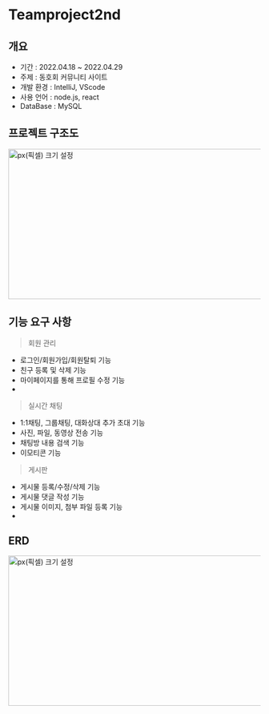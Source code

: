 # Teamproject2nd

## 개요
- 기간 : 2022.04.18 ~ 2022.04.29
- 주제 : 동호회 커뮤니티 사이트
- 개발 환경 : IntelliJ, VScode
- 사용 언어 : node.js, react
- DataBase : MySQL

## 프로젝트 구조도
<img src="https://github.com/Quence1151/Teamproject2nd/blob/main/doc/img/%ED%94%84%EB%A1%9C%EC%A0%9D%ED%8A%B8%20%EA%B5%AC%EC%A1%B0%EB%8F%84(ver.0).png" width="1100px" height="300px" title="px(픽셀) 크기 설정"></img><br/>


## 기능 요구 사항

> 회원 관리
>
- 로그인/회원가입/회원탈퇴 기능
- 친구 등록 및 삭제 기능
- 마이페이지를 통해 프로필 수정 기능
- 

> 실시간 채팅
>
- 1:1채팅, 그룹채팅, 대화상대 추가 초대 기능
- 사진, 파일, 동영상 전송 기능
- 채팅방 내용 검색 기능
- 이모티콘 기능

> 게시판
>
- 게시물 등록/수정/삭제 기능
- 게시물 댓글 작성 기능
- 게시물 이미지, 첨부 파일 등록 기능
- 



## ERD
<img src="https://github.com/Quence1151/Teamproject2nd/blob/main/doc/img/ERD(ver.1).png" width="1100px" height="300px" title="px(픽셀) 크기 설정"></img><br/>
